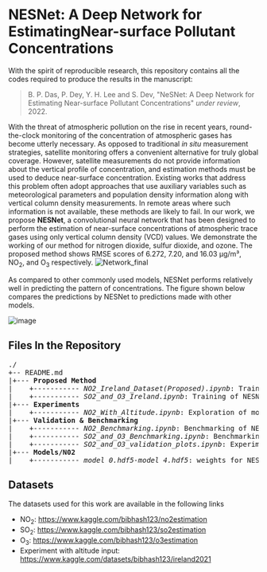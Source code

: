 # NESNet: A Deep Network for EstimatingNear-surface Pollutant Concentrations

With the spirit of reproducible research, this repository contains all the codes required to produce the results in the manuscript:

> B. P. Das, P. Dey, Y. H. Lee and S. Dev, "NeSNet: A Deep Network for Estimating Near-surface Pollutant Concentrations" *under review*, 2022.

With the threat of atmospheric pollution on the rise in recent years, round-the-clock monitoring of the concentration of atmospheric gases has become utterly necessary. As opposed to traditional _in situ_ measurement strategies, satellite monitoring offers a convenient alternative for truly global coverage. However, satellite measurements do not provide information about the vertical profile of concentration, and estimation methods must be used to deduce near-surface concentration. Existing works that address this problem often adopt approaches that use auxiliary variables such as meteorological parameters and population density information along with vertical column density measurements. In remote areas where such information is not available, these methods are likely to fail. In our work, we propose **NESNet**, a convolutional neural network that has been designed to perform the estimation of near-surface concentrations of atmospheric trace gases using only vertical column density (VCD) values. We demonstrate the working of our method for nitrogen dioxide, sulfur dioxide, and ozone. The proposed method shows RMSE scores of 6.272, 7.20, and 16.03 µg/m³, NO<sub>2</sub>, and O<sub>3</sub> respectively. 
![Network_final](https://user-images.githubusercontent.com/64698873/138562660-48d590df-5050-4e49-90a1-9227ba1fc61f.png)

As compared to other commonly used models, NESNet performs relatively well in predicting the pattern of concentrations. The figure shown below compares the predictions by NESNet to predictions made with other models.

![image](https://user-images.githubusercontent.com/64698873/138562788-f038ad0c-07db-4ea0-8bfc-2d2c99c2089b.png)

## Files In the Repository
<pre>
./
+-- README.md
|+--- <b>Proposed Method</b>
|    +----------- <i>NO2_Ireland_Dataset(Proposed).ipynb</i>: Training of NESNet for NO2 dataset
|    +----------- <i>SO2_and_O3_Ireland.ipynb</i>: Training of NESNet for O3 and SO2 dataset
|+--- <b>Experiments</b>
|    +----------- <i>NO2_With_Altitude.ipynb</i>: Exploration of model performance upon inclusion of altitude as another input
|+--- <b>Validation & Benchmarking</b>
|    +----------- <i>NO2_Benchmarking.ipynb</i>: Benchmarking of NESNet trained for NO2
|    +----------- <i>SO2_and_O3_Benchmarking.ipynb</i>: Benchmarking of NESNet trained for SO2 and O3
|    +----------- <i>SO2_and_O3_validation_plots.ipynb</i>: Experimentatal analysis and validation plots
|+--- <b>Models/N02</b>
|    +----------- <i>model_0.hdf5-model_4.hdf5</i>: weights for NESNET trained on NO2 datasets for 5 folds(model_0 =>model 1st fold)
</pre>
 
 ## Datasets
 The datasets used for this work are available in the following links
 - NO<sub>2</sub>: https://www.kaggle.com/bibhash123/no2estimation
 - SO<sub>2</sub>: https://www.kaggle.com/bibhash123/so2estimation
 - O<sub>3</sub>: https://www.kaggle.com/bibhash123/o3estimation
 - Experiment with altitude input: https://www.kaggle.com/datasets/bibhash123/ireland2021
